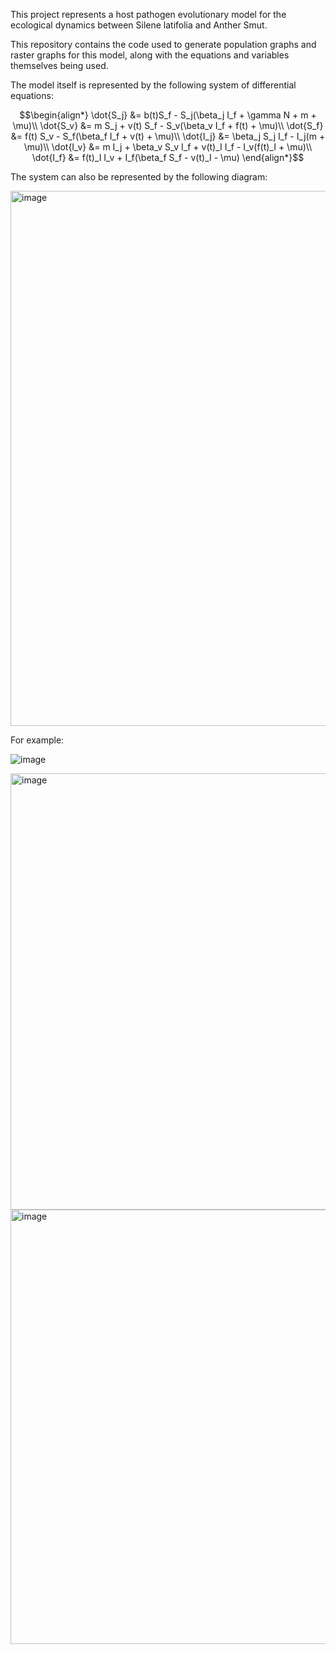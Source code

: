 This project represents a host pathogen evolutionary model for the ecological dynamics between Silene latifolia and Anther Smut.

This repository contains the code used to generate population graphs and raster graphs for this model, along with the equations and variables themselves being used.

The model itself is represented by the following system of differential equations:

$$\begin{align*}
\dot{S_j} &= b(t)S_f - S_j(\beta_j I_f + \gamma N + m + \mu)\\
\dot{S_v} &= m S_j + v(t) S_f - S_v(\beta_v  I_f + f(t) + \mu)\\
\dot{S_f} &= f(t) S_v - S_f(\beta_f I_f + v(t) + \mu)\\
\dot{I_j} &= \beta_j S_j I_f - I_j(m + \mu)\\
\dot{I_v} &= m I_j + \beta_v S_v I_f  + v(t)_I I_f - I_v(f(t)_I + \mu)\\
\dot{I_f} &= f(t)_I I_v + I_f(\beta_f S_f - v(t)_I - \mu) 
\end{align*}$$

The system can also be represented by the following diagram:

<img width="856" alt="image" src="https://github.com/user-attachments/assets/de0d1ed2-6349-493d-82e1-43fe0c777f71">

For example:

![image](https://github.com/user-attachments/assets/b5abef7a-3445-481b-a6ac-7f4087dcba5f)

<img width="698" alt="image" src="https://github.com/user-attachments/assets/a7a4c725-8758-4a50-83b0-7a8e73cf53ec">

<img width="695" alt="image" src="https://github.com/user-attachments/assets/202ce9b2-5d57-4a27-b301-4b9bb3dc1392">
